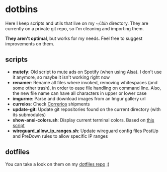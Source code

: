 # dotbins

Here I keep scripts and utils that live on my *~/.bin* directory. They are currently on a private git repo, so I'm cleaning and importing them.

**They aren't optimal**, but works for my needs. Feel free to suggest improvements on them.

## scripts
* **mutefy**: Old script to mute ads on Spotify (when using Alsa). I don't use it anymore, so maybe it isn't working right now
* **renamer**: Rename all files where invoked, removing whitespaces (and some other trash), in order to ease file handling on command line. Also, the new file name can have all characters in upper or lower case
* **imgurme**: Parse and download images from an Imgur gallery url
* **curreios**: Check [Correrios](http://websro.correios.com.br/sro_bin/txect01$.startup?P_LINGUA=001&P_TIPO=001) shipments
* **update-git**: Update git repositories found on the current directory (with its submodules)
* **show-ansi-colors.sh**: Display current terminal colors. Based on [this script](https://gist.github.com/eliranmal/b373abbe1c21e991b394bdffb0c8a6cf)
* **wireguard_allow_ip_ranges.sh**: Update wireguard config files PostUp and PreDown rules to allow specific IP ranges

## dotfiles
You can take a look on them on my [dotfiles repo](https://github.com/mdkcore0/dotfiles) ;)
